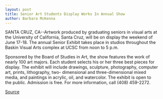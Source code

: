 ```yaml
---
layout: post
title: Senior Art Students Display Works In Annual Show
author: Barbara McKenna
---
```


SANTA CRUZ, CA--Artwork produced by graduating seniors in visual  arts at the University of California, Santa Cruz, will be on display  the weekend of June 17-18. The annual Senior Exhibit takes place in  studios throughout the Baskin Visual Arts complex at UCSC from  noon to 5 p.m.

Sponsored by the Board of Studies in Art, the show features  the work of nearly 100 art majors. Each student selects his or her  three best pieces for display. The exhibit will include drawings,  sculpture, photography, computer art, prints, lithography, two- dimensional and three-dimensional mixed media, and paintings in  acrylic, oil, and watercolor. The exhibit is open to the public.  Admission is free. For more information, call (408) 459-2272.

[Source](http://www1.ucsc.edu/news_events/press_releases/archive/94-95/06-95/060695-Senior_art_students.html "Permalink to 060695-Senior_art_students")
